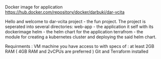 Docker image for application https://hub.docker.com/repository/docker/darbuki/dar-vcita

Hello and welcome to dar-vcita project - the fun project.
The project is seperated into several directories:
web-app - the application it self with its dockerimage
helm - the helm chart for the application
terrafrom - the module for creating a kubernetes cluster and deploying the said helm chart.

Requirments :
VM machine you have access to with specs of : at least 2GB RAM ( 4GB RAM and 2vCPUs are preferred )
Git and Terraform installed


